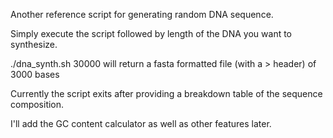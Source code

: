 Another reference script for generating random DNA sequence. 

Simply execute the script followed by length of the DNA you want to synthesize. 

./dna_synth.sh 30000 will return a fasta formatted file (with a > header) of 3000 bases 

Currently the script exits after providing a breakdown table of the sequence composition. 

I'll add the GC content calculator as well as other features later. 
